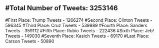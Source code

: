 #Total Number of Tweets: 3253146 
---
#First Place: Trump Tweets - 1266274
#Second Place: Clinton Tweets - 596345
#Third Place: Cruz Tweets - 539889
#Fourth Place: Sanders Tweets - 359112
#Fifth Place: Rubio Tweets - 222436
#Sixth Place: Jeb! Tweets - 149030
#Seventh Place: Kasich Tweets - 69170
#Last Place: Carson Tweets - 50890
